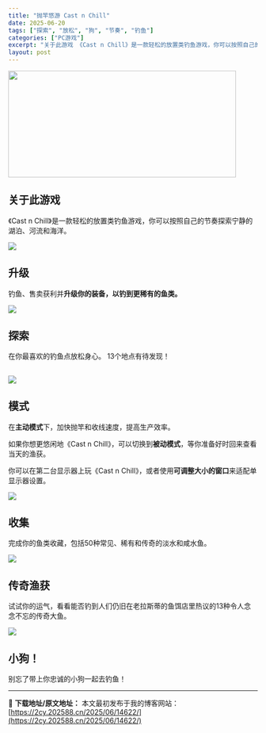 ```yaml
---
title: "抛竿悠游 Cast n Chill"
date: 2025-06-20
tags: ["探索", "放松", "狗", "节奏", "钓鱼"]
categories: ["PC游戏"]
excerpt: "关于此游戏 《Cast n Chill》是一款轻松的放置类钓鱼游戏，你可以按照自己的节奏探索宁静的湖泊、河流和海洋。 升级 钓鱼、售卖获利并升级你的装备，以钓到更稀有的鱼类。 探索 在你最喜欢的钓鱼点放松身心。 13个地点有待发现！ 模式 在主动模式下，加快抛竿和收线速度，提高生产效率。 如果你想更&hellip;"
layout: post
---
```


<img class="aligncenter size-full wp-image-14623" src="https://2cy.202588.cn/wp-content/uploads/2025/06/20250620035032100.jpg" alt="" width="460" height="215" />
<h2>关于此游戏</h2>
<p class="bb_paragraph">《Cast n Chill》是一款轻松的放置类钓鱼游戏，你可以按照自己的节奏探索宁静的湖泊、河流和海洋。</p>

<div class="bb_wide_img_ctn"><img class="bb_img" src="https://shared.fastly.steamstatic.com/store_item_assets/steam/apps/3483740/extras/CastnChill-CatchMoneye.gif?t=1750092358" /></div>
<h2 class="bb_tag">升级</h2>
<p class="bb_paragraph">钓鱼、售卖获利并<strong>升级你的装备，以钓到更稀有的鱼类。</strong></p>
<p class="bb_paragraph"><img class="bb_img" src="https://shared.fastly.steamstatic.com/store_item_assets/steam/apps/3483740/extras/CastnChill-Shop-CH-S.png?t=1750092358" /></p>

<h2 class="bb_tag">探索</h2>
<p class="bb_paragraph">在你最喜欢的钓鱼点放松身心。 13个地点有待发现！</p>

<h2 class="bb_tag"><img class="bb_img" src="https://shared.fastly.steamstatic.com/store_item_assets/steam/apps/3483740/extras/CastnChill-Map-CH-S.png?t=1750092358" /></h2>
<h2 class="bb_tag">模式</h2>
<p class="bb_paragraph">在<strong>主动模式</strong>下，加快抛竿和收线速度，提高生产效率。</p>
<p class="bb_paragraph">如果你想更悠闲地《Cast n Chill》，可以切换到<strong>被动模式</strong>，等你准备好时回来查看当天的渔获。</p>
<p class="bb_paragraph">你可以在第二台显示器上玩《Cast n Chill》，或者使用<strong>可调整大小的窗口</strong>来适配单显示器设置。</p>

<div class="bb_wide_img_ctn"><img class="bb_img" src="https://shared.fastly.steamstatic.com/store_item_assets/steam/apps/3483740/extras/CastnChill-IdleMode.gif?t=1750092358" /></div>
<h2 class="bb_tag">收集</h2>
<p class="bb_paragraph">完成你的鱼类收藏，包括50种常见、稀有和传奇的淡水和咸水鱼。</p>
<p class="bb_paragraph"><img class="bb_img" src="https://shared.fastly.steamstatic.com/store_item_assets/steam/apps/3483740/extras/CastnChill-Book-CH-S.png?t=1750092358" /></p>

<h2 class="bb_tag">传奇渔获</h2>
<p class="bb_paragraph">试试你的运气，看看能否钓到人们仍旧在老拉斯蒂的鱼饵店里热议的13种令人念念不忘的传奇大鱼。</p>

<div class="bb_wide_img_ctn"><img class="bb_img" src="https://shared.fastly.steamstatic.com/store_item_assets/steam/apps/3483740/extras/CastnChill-Legendary.gif?t=1750092358" /></div>
<h2 class="bb_tag">小狗！</h2>
<p class="bb_paragraph">别忘了带上你忠诚的小狗一起去钓鱼！</p>

---
📖 **下载地址/原文地址：** 本文最初发布于我的博客网站：[https://2cy.202588.cn/2025/06/14622/](https://2cy.202588.cn/2025/06/14622/)
